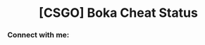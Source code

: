 <h1 align="center">[CSGO] Boka Cheat Status</h1>
<h3 align="left">Connect with me:</h3>
<p align="left">
</p>
